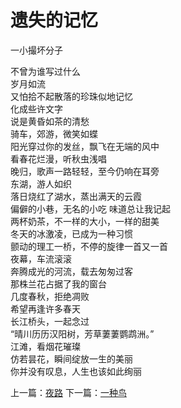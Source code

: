 # 遗失的记忆
一小撮坏分子

不曾为谁写过什么\
岁月如流\
又怕拾不起散落的珍珠似地记忆\
化成些许文字\
说是黄昏如茶的清愁\
骑车，郊游，微笑如蝶\
阳光穿过你的发丝，飘飞在无端的风中\
看春花烂漫，听秋虫浅唱\
晚归，歌声一路轻轻，至今仍响在耳旁\
东湖，游人如织\
落日烧红了湖水，蒸出满天的云霞\
偏僻的小巷，无名的小吃 味道总让我记起\
两杯奶茶，不一样的大小，一样的甜美\
冬天的冰激凌，已成为一种习惯\
颤动的理工一桥，不停的旋律一首又一首\
夜幕，车流滚滚\
奔腾成光的河流，载去匆匆过客\
那株兰花占据了我的窗台\
几度春秋，拒绝凋败\
希望再逢许多春天\
长江桥头，一起念过\
“晴川历历汉阳树，芳草萋萋鹦鹉洲。”\
江滩，看烟花璀璨\
仿若昙花，瞬间绽放一生的美丽\
你并没有叹息，人生也该如此绚丽



上一篇：[夜路](a94bed65e73448f686b91de00ba73f73.md)  下一篇：[一种鸟](cfafa3b2ca9c4974a43dcece8b951220.md)
